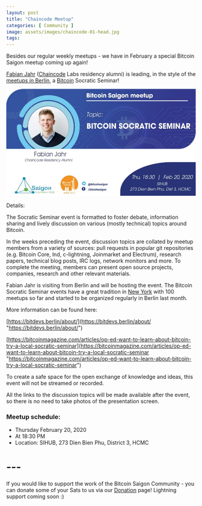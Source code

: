 ```yaml
---
layout: post
title: "Chaincode Meetup"
categories: [ Community ]
image: assets/images/chaincode-01-head.jpg
tags: 
---
```

Besides our regular weekly meetups - we have in February a special Bitcoin Saigon meetup coming up again!
 
[Fabian Jahr](https://github.com/fjahr "Fabian Jahr") ([Chaincode](http://www.chaincode.com "Chaincode") Labs residency alumni) is leading, in the style of the [meetups in Berlin](https://www.meetup.com/de-DE/Bitcoin-Lab-Berlin/ "meetups in Berlin"), a [Bitcoin](https://bitcoin.org/ "Bitcoin") Socratic Seminar!

![](../assets/images/chaincode-01.jpg)

Details:

The Socratic Seminar event is formatted to foster debate, information sharing and lively discussion on various (mostly technical) topics around Bitcoin.

 In the weeks preceding the event, discussion topics are collated by meetup members from a variety of sources: pull requests in popular git repositories (e.g. Bitcoin Core, lnd, c-lightning, Joinmarket and Electrum), research papers, technical blog posts, IRC logs, network monitors and more. To complete the meeting, members can present open source projects, companies, research and other relevant materials.

Fabian Jahr is visiting from Berlin and will be hosting the event. The Bitcoin Socratic Seminar events have a great tradition in [New York](https://bitdevs.org "New York") with 100 meetups so far and started to be organized regularly in Berlin last month.

More information can be found here:

[https://bitdevs.berlin/about/](https://bitdevs.berlin/about/ "https://bitdevs.berlin/about/")

[https://bitcoinmagazine.com/articles/op-ed-want-to-learn-about-bitcoin-try-a-local-socratic-seminar](https://bitcoinmagazine.com/articles/op-ed-want-to-learn-about-bitcoin-try-a-local-socratic-seminar "https://bitcoinmagazine.com/articles/op-ed-want-to-learn-about-bitcoin-try-a-local-socratic-seminar")

To create a safe space for the open exchange of knowledge and ideas, this event will not be streamed or recorded.

All the links to the discussion topics will be made available after the event, so there is no need to take photos of the presentation screen.

### Meetup schedule:
- Thursday February 20, 2020
- At 18:30 PM
- Location: SIHUB, 273 Dien Bien Phu, District 3, HCMC

# ---
If you would like to support the work of the Bitcoin Saigon Community - you can donate some of your Sats to us via our [Donation](http://bitcoinsaigon.org/donate-satoshis "Donation") page! Lightning support coming soon :)
